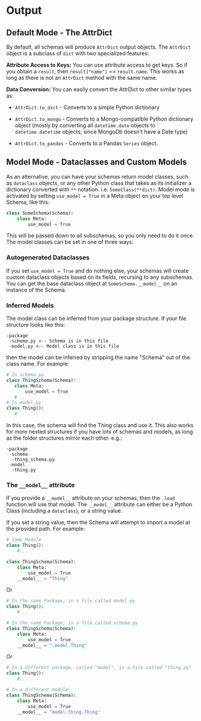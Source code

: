 # Output

## Default Mode - The AttrDict

By default, all schemas will produce `AttrDict` output objects. The `AttrDict` object is a subclass of `dict` with two specialized features:

**Attribute Access to Keys:** You can use attribute access to get keys. So if you obtain a `result`, then `result["name"]` == `result.name`. This works as long as there is not an `AttrDict` method with the same name.

**Data Conversion:** You can easily convert the AttrDict to other similar types as:

- `AttrDict.to_dict` - Converts to a simple Python dictionary

- `AttrDict.to_mongo` - Converts to a Mongo-compatible Python dictionary object (mostly by converting all `datetime.date` objects to `datetime.datetime` objects, since MongoDb doesn't have a Date type)

- `AttrDict.to_pandas` - Converts to a Pandas `Series` object.

## Model Mode - Dataclasses and Custom Models

As an alternative, you can have your schemas return model classes, such as  `dataclass` objects, or any other Python class that takes as its initializer a dictionary converted with `**` notation. i.e. `SomeClass(**dict)`. Model mode is activated by setting `use_model = True` in a Meta object on your top level Schema, like this:

```python
class SomeSchema(Schema):
    class Meta:
        use_model = True
```
This will be passed down to all subschemas, so you only need to do it once. The model classes can be set in one of three ways:

### Autogenerated Dataclasses

If you set `use_model = True` and do nothing else, your schemas will create custom dataclass objects based on its fields, recursing to any subschemas. You can get the base dataclass object at `SomeSchema.__model__` on an instance of the Schema.

### Inferred Models

The model class can be inferred from your package structure. If your file structure looks like this:

```text
-package
 -schema.py <-- Schema is in this file
 -model.py <-- Model class is in this file
```

 then the model can be inferred by stripping the name "Schema" out of the class name. For example:
 ```python
# In schema.py
class ThingSchema(Schema):
    class Meta:
        use_model = True
    # ..
# In model.py
class Thing():
    # ..
```
In this case, the schema will find the Thing class and use it. This also works for more nested structures if you have lots of schemas and models, as long as the folder structures mirror each other. e.g.:
```text
-package
 -schema
  -thing_schema.py
 -model
  -thing.py
```

### The `__model__` attribute

If you provide a `__model__` attribute on your schemas, then the `.load` function will use that model. The `__model__` attribute can either be a Python Class (including a `dataclass`), or a string value.

If you set a string value, then the Schema will attempt to import a model at the provided path. For example:

```python
# Same Module
class Thing():
    #...

class ThingSchema(Schema):
    class Meta:
        use_model = True
    __model__ = "Thing"
```
Or
```python
# In the same Package, in a file called model.py
class Thing():
    #...

# In the same Package, in a file called schema.py
class ThingSchema(Schema):
    class Meta:
        use_model = True
    __model__ = ".model.Thing"
```
Or
```python
# In a different package, called "model", in a file called "thing.py"
class Thing():
    #...

# In a different module
class ThingSchema(Schema):
    class Meta:
        use_model = True
    __model__ = "model.thing.Thing"
```